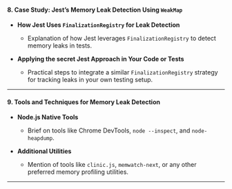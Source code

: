 
#### 8. **Case Study: Jest’s Memory Leak Detection Using `WeakMap`**
   - **How Jest Uses `FinalizationRegistry` for Leak Detection**  
     - Explanation of how Jest leverages `FinalizationRegistry` to detect memory leaks in tests.
   
   - **Applying the secret Jest Approach in Your Code or Tests**  
     - Practical steps to integrate a similar `FinalizationRegistry` strategy for tracking leaks in your own testing setup.

---

#### 9. **Tools and Techniques for Memory Leak Detection**
   - **Node.js Native Tools**  
     - Brief on tools like Chrome DevTools, `node --inspect`, and `node-heapdump`.
   
   - **Additional Utilities**  
     - Mention of tools like `clinic.js`, `memwatch-next`, or any other preferred memory profiling utilities.

---
